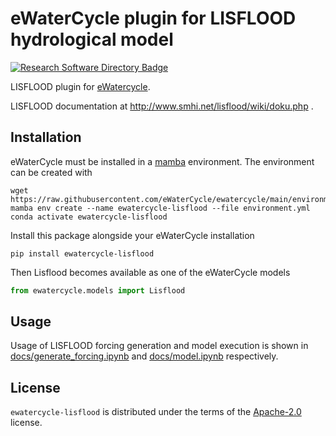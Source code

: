 # eWaterCycle plugin for LISFLOOD hydrological model

[![Research Software Directory Badge](https://img.shields.io/badge/rsd-00a3e3.svg)](https://www.research-software.nl/software/ewatercycle-lisflood)

LISFLOOD plugin for [eWatercycle](https://ewatercycle.readthedocs.io/).

LISFLOOD documentation at http://www.smhi.net/lisflood/wiki/doku.php .

## Installation

eWaterCycle must be installed in a [mamba](https://conda-forge.org/miniforge/) environment. The environment can be created with

```console
wget https://raw.githubusercontent.com/eWaterCycle/ewatercycle/main/environment.yml
mamba env create --name ewatercycle-lisflood --file environment.yml
conda activate ewatercycle-lisflood
```

Install this package alongside your eWaterCycle installation

```console
pip install ewatercycle-lisflood
```

Then Lisflood becomes available as one of the eWaterCycle models

```python
from ewatercycle.models import Lisflood
```

## Usage

Usage of LISFLOOD forcing generation and model execution is shown in
[docs/generate_forcing.ipynb](https://github.com/eWaterCycle/ewatercycle-lisflood/tree/main/docs/generate_forcing.ipynb) and [docs/model.ipynb](https://github.com/eWaterCycle/ewatercycle-lisflood/tree/main/docs/model.ipynb) respectively.

## License

`ewatercycle-lisflood` is distributed under the terms of the [Apache-2.0](https://spdx.org/licenses/Apache-2.0.html) license.
